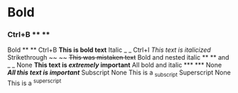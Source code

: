 # Bold  
### Ctrl+B ** **


Bold	** ** 	Ctrl+B                            **This is bold text**
Italic	 _ _  Ctrl+I                            _This text is italicized_
Strikethrough	~~ ~~ 	                          ~~This was mistaken text~~
Bold and nested italic  	** ** and _ _	None	  **This text is _extremely_ important**
All bold and italic  	*** ***	None	            ***All this text is important***
Subscript	<sub> </sub>	None	                  This is a <sub>subscript</sub> 
Superscript	<sup> </sup>	None	                This is a <sup>superscript</sup> 

